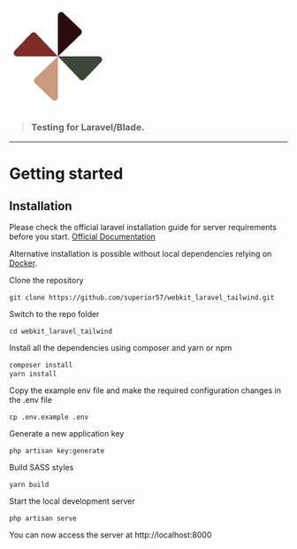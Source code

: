 # ![WebKit Laravel Tailwind](public/assets/img/logo.png)

> ### Testing for Laravel/Blade.

---

# Getting started

## Installation

Please check the official laravel installation guide for server requirements before you start. [Official Documentation](https://laravel.com/docs/5.4/installation#installation)

Alternative installation is possible without local dependencies relying on [Docker](#docker).

Clone the repository

    git clone https://github.com/superior57/webkit_laravel_tailwind.git

Switch to the repo folder

    cd webkit_laravel_tailwind

Install all the dependencies using composer and yarn or npm

    composer install
    yarn install

Copy the example env file and make the required configuration changes in the .env file

    cp .env.example .env

Generate a new application key

    php artisan key:generate

Build SASS styles

    yarn build

Start the local development server

    php artisan serve

You can now access the server at http://localhost:8000